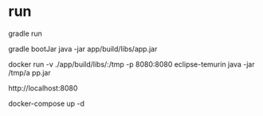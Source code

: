 # run
gradle run

gradle bootJar
java -jar app/build/libs/app.jar

docker run -v ./app/build/libs/:/tmp -p 8080:8080 eclipse-temurin java -jar /tmp/a
pp.jar

http://localhost:8080

docker-compose up -d
